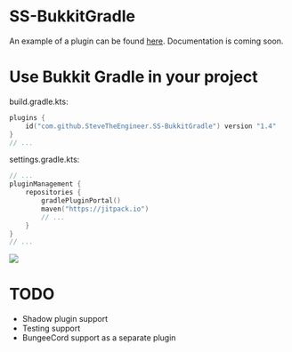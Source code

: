 # SS-BukkitGradle
An example of a plugin can be found [here](https://github.com/SteveTheEngineer/SS-BukkitGradleBoilerplate). Documentation is coming soon.

# Use Bukkit Gradle in your project
build.gradle.kts:
```kotlin
plugins {
    id("com.github.SteveTheEngineer.SS-BukkitGradle") version "1.4"
}
// ...
```
settings.gradle.kts:
```kotlin
// ...
pluginManagement {
    repositories {
        gradlePluginPortal()
        maven("https://jitpack.io")
        // ...
    }
}
// ...
```
[![](https://jitpack.io/v/SteveTheEngineer/SS-BukkitGradle.svg)](https://jitpack.io/#SteveTheEngineer/SS-BukkitGradle)

# TODO
* Shadow plugin support
* Testing support
* BungeeCord support as a separate plugin
